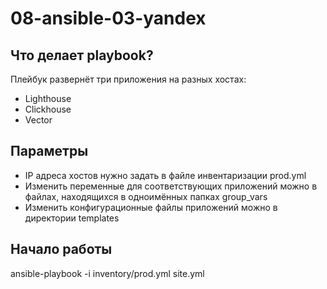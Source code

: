 # 08-ansible-03-yandex

## Что делает playbook?

Плейбук развернёт три приложения на разных хостах:

- Lighthouse
- Clickhouse
- Vector

## Параметры

- IP адреса хостов нужно задать в файле инвентаризации prod.yml
- Изменить переменные для соответствующих приложений можно в файлах, находящихся в одноимённых папках group_vars
- Изменить конфигурационные файлы приложений можно в директории templates

## Начало работы

ansible-playbook -i inventory/prod.yml site.yml
